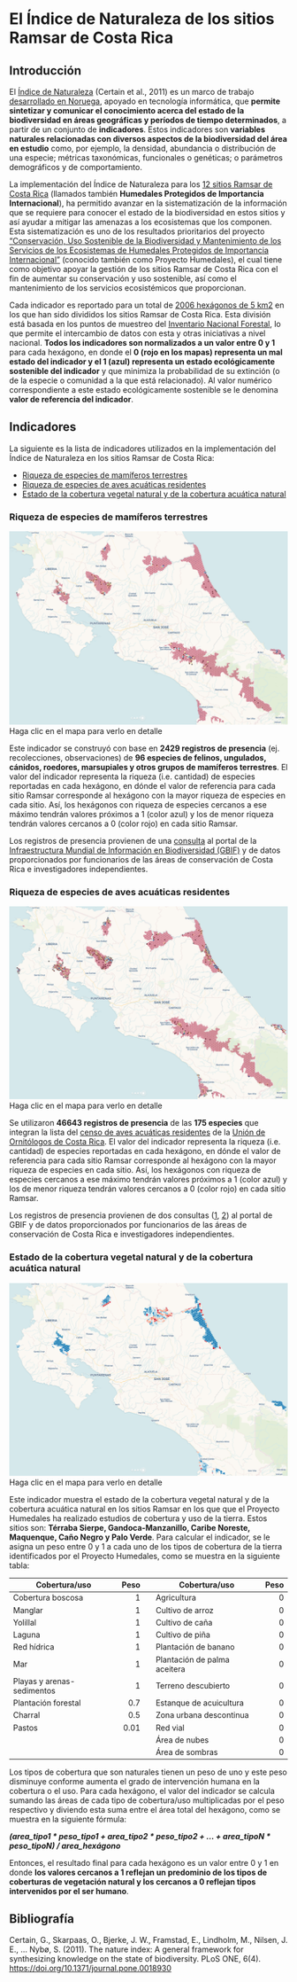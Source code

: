 # El Índice de Naturaleza de los sitios Ramsar de Costa Rica

## Introducción

El [Índice de Naturaleza](http://journals.plos.org/plosone/article?id=10.1371/journal.pone.0018930) (Certain et al., 2011) es un marco de trabajo [desarrollado en Noruega](http://www.nina.no/english/Environmental-monitoring/The-Norwegian-Nature-Index), apoyado en tecnología informática, que **permite sintetizar y comunicar el conocimiento acerca del estado de la biodiversidad en áreas geográficas y períodos de tiempo determinados**, a partir de un conjunto de **indicadores**. Estos indicadores son **variables naturales relacionadas con diversos aspectos de la biodiversidad del área en estudio** como, por ejemplo, la densidad, abundancia o distribución de una especie; métricas taxonómicas, funcionales o genéticas; o parámetros demográficos y de comportamiento.

La implementación del Índice de Naturaleza para los [12 sitios Ramsar de Costa Rica](https://www.ramsar.org/es/humedal/costa-rica) (llamados también **Humedales Protegidos de Importancia Internacional**), ha permitido avanzar en la sistematización de la información que se requiere para conocer el estado de la biodiversidad en estos sitios y así ayudar a mitigar las amenazas a los ecosistemas que los componen. Esta sistematización es uno de los resultados prioritarios del proyecto [“Conservación, Uso Sostenible de la Biodiversidad y Mantenimiento de los Servicios de los Ecosistemas de Humedales Protegidos de Importancia Internacional”](http://www.proyectohumedalescr.info/) (conocido también como Proyecto Humedales), el cual tiene como objetivo apoyar la gestión de los sitios Ramsar de Costa Rica con el fin de aumentar su conservación y uso sostenible, así como el mantenimiento de los servicios ecosistémicos que proporcionan.

Cada indicador es reportado para un total de [2006 hexágonos de 5 km2](https://inhumedalescr.carto.com/builder/d507a6aa-5ae7-441e-b921-ab880fde01e3/embed) en los que han sido divididos los sitios Ramsar de Costa Rica. Esta división está basada en los puntos de muestreo del [Inventario Nacional Forestal](http://www.sirefor.go.cr/?p=1170), lo que permite el intercambio de datos con esta y otras iniciativas a nivel nacional. **Todos los indicadores son normalizados a un valor entre 0 y 1** para cada hexágono, en donde el **0 (rojo en los mapas) representa un mal estado del indicador y el 1 (azul) representa un estado ecológicamente sostenible del indicador** y que minimiza la probabilidad de su extinción (o de la especie o comunidad a la que está relacionado). Al valor numérico correspondiente a este estado ecológicamente sostenible se le denomina **valor de referencia del indicador**.

## Indicadores

La siguiente es la lista de indicadores utilizados en la implementación del Índice de Naturaleza en los sitios Ramsar de Costa Rica:

* [Riqueza de especies de mamíferos terrestres](#riqueza-de-especies-de-mam%C3%ADferos-terrestres)
* [Riqueza de especies de aves acuáticas residentes](#riqueza-de-especies-de-aves-acu%C3%A1ticas-residentes)
* [Estado de la cobertura vegetal natural y de la cobertura acuática natural](#estado-de-la-cobertura-vegetal-natural-y-de-la-cobertura-acu%C3%A1tica-natural)

### Riqueza de especies de mamíferos terrestres
[![Indicador de riqueza de mamíferos terrestres](img/in-indicador-mamiferos.png)](https://inhumedalescr.carto.com/builder/c0e33a3d-a42a-4e2f-a770-75742144dad8/embed "Haga clic en el mapa para verlo en detalle")
Haga clic en el mapa para verlo en detalle

Este indicador se construyó con base en **2429 registros de presencia** (ej. recolecciones, observaciones) de **96 especies de felinos, ungulados, cánidos, roedores, marsupiales y otros grupos de mamíferos terrestres**. El valor del indicador representa la riqueza (i.e. cantidad) de especies reportadas en cada hexágono, en dónde el valor de referencia para cada sitio Ramsar corresponde al hexágono con la mayor riqueza de especies en cada sitio. Así, los hexágonos con riqueza de especies cercanos a ese máximo tendrán valores próximos a 1 (color azul) y los de menor riqueza tendrán valores cercanos a 0 (color rojo) en cada sitio Ramsar.

Los registros de presencia provienen de una [consulta](https://www.gbif.org/occurrence/download/0001416-171113114016250) al portal de la [Infraestructura Mundial de Información en Biodiversidad (GBIF)](https://www.gbif.org/) y de datos proporcionados por funcionarios de las áreas de conservación de Costa Rica e investigadores independientes.


### Riqueza de especies de aves acuáticas residentes
[![Indicador de riqueza de aves acuáticas residentes](img/in-indicador-aves.png)](https://inhumedalescr.carto.com/builder/63bf6074-f6b1-4215-bccb-034853324d5a/embed "Haga clic en el mapa para verlo en detalle")
Haga clic en el mapa para verlo en detalle

Se utilizaron **46643 registros de presencia** de las **175 especies** que integran la lista del [censo de aves acuáticas residentes](http://uniondeornitologos.com/?p=10926) de la [Unión de Ornitólogos de Costa Rica](http://uniondeornitologos.com/). El valor del indicador representa la riqueza (i.e. cantidad) de especies reportadas en cada hexágono, en dónde el valor de referencia para cada sitio Ramsar corresponde al hexágono con la mayor riqueza de especies en cada sitio. Así, los hexágonos con riqueza de especies cercanos a ese máximo tendrán valores próximos a 1 (color azul) y los de menor riqueza tendrán valores cercanos a 0 (color rojo) en cada sitio Ramsar.

Los registros de presencia provienen de dos consultas ([1](https://www.gbif.org/occurrence/download/0005313-171113114016250), [2](https://www.gbif.org/occurrence/download/0005314-171113114016250)) al portal de GBIF y de datos proporcionados por funcionarios de las áreas de conservación de Costa Rica e investigadores independientes.

### Estado de la cobertura vegetal natural y de la cobertura acuática natural
[![Indicador de riqueza de aves acuáticas residentes](img/in-indicador-cobertura.png)](https://mfvargas.carto.com/builder/384b1e8e-05d8-471f-8c82-830697fd3503/embed "Haga clic en el mapa para verlo en detalle")
Haga clic en el mapa para verlo en detalle

Este indicador muestra el estado de la cobertura vegetal natural y de la cobertura acuática natural en los sitios Ramsar en los que que el Proyecto Humedales ha realizado estudios de cobertura y uso de la tierra. Estos sitios son: **Térraba Sierpe, Gandoca-Manzanillo, Caribe Noreste, Maquenque, Caño Negro y Palo Verde**. Para calcular el indicador, se le asigna un peso entre 0 y 1 a cada uno de los tipos de cobertura de la tierra identificados por el Proyecto Humedales, como se muestra en la siguiente tabla:

| Cobertura/uso              | Peso |   | Cobertura/uso                | Peso |
| -------------------------- | ----:| - | ---------------------------- | ----:|
| Cobertura boscosa          | 1    |   | Agricultura                  | 0    |
| Manglar                    | 1    |   | Cultivo de arroz             | 0    |
| Yolillal                   | 1    |   | Cultivo de caña              | 0    |
| Laguna                     | 1    |   | Cultivo de piña              | 0    |
| Red hídrica                | 1    |   | Plantación de banano         | 0    |
| Mar                        | 1    |   | Plantación de palma aceitera | 0    |
| Playas y arenas-sedimentos | 1    |   | Terreno descubierto          | 0    |
| Plantación forestal        | 0.7  |   | Estanque de acuicultura      | 0    |
| Charral                    | 0.5  |   | Zona urbana descontinua      | 0    |
| Pastos                     | 0.01 |   | Red vial                     | 0    |
|                            |      |   | Área de nubes                | 0    |
|                            |      |   | Área de sombras              | 0    |

Los tipos de cobertura que son naturales tienen un peso de uno y este peso disminuye conforme aumenta el grado de intervención humana en la cobertura o el uso. Para cada hexágono, el valor del indicador se calcula sumando las áreas de cada tipo de cobertura/uso multiplicadas por el peso respectivo y diviendo esta suma entre el área total del hexágono, como se muestra en la siguiente fórmula:

**_(area_tipo1 * peso_tipo1 + area_tipo2 * peso_tipo2 + ... + area_tipoN * peso_tipoN) / area_hexágono_**

Entonces, el resultado final para cada hexágono es un valor entre 0 y 1 en donde **los valores cercanos a 1 reflejan un predominio de los tipos de coberturas de vegetación natural y los cercanos a 0 reflejan tipos intervenidos por el ser humano**.

## Bibliografía

Certain, G., Skarpaas, O., Bjerke, J. W., Framstad, E., Lindholm, M., Nilsen, J. E., … Nybø, S. (2011). The nature index: A general framework for synthesizing knowledge on the state of biodiversity. PLoS ONE, 6(4). https://doi.org/10.1371/journal.pone.0018930
